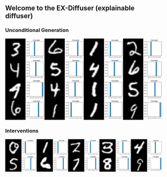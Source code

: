 ## Welcome to the EX-Diffuser (explainable diffuser)

### Unconditional Generation
![Unconditional Generation ](experiments/MNIST/samples/0004.png)
### Interventions
![Interventions](notebooks/generated_grid_output/intervention_grid.png)
